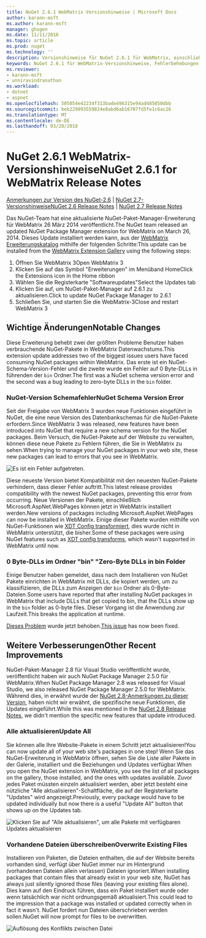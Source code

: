 ```yaml
---
title: NuGet 2.6.1 WebMatrix Versionshinweise | Microsoft Docs
author: karann-msft
ms.author: karann-msft
manager: ghogen
ms.date: 11/11/2016
ms.topic: article
ms.prod: nuget
ms.technology: ''
description: Versionshinweise für NuGet 2.6.1 für WebMatrix, einschließlich der bekannten Probleme, Fehlerbehebungen, Funktionen und Archivierung von dcrs Design.
keywords: NuGet 2.6.1 für WebMatrix-Versionshinweise, Fehlerbehebungen, bekannten Problemen, die zusätzliche Funktionen, Archivierung von dcrs Design
ms.reviewer:
- karann-msft
- unniravindranathan
ms.workload:
- dotnet
- aspnet
ms.openlocfilehash: 505054e42234f313bade496315e94ad485050dbb
ms.sourcegitcommit: beb229893559824e8abd6ab16707fd5fe1c6ac26
ms.translationtype: MT
ms.contentlocale: de-DE
ms.lasthandoff: 03/28/2018
---
```

# <a name="nuget-261-for-webmatrix-release-notes"></a><span data-ttu-id="530fb-104">NuGet 2.6.1 WebMatrix-Versionshinweise</span><span class="sxs-lookup"><span data-stu-id="530fb-104">NuGet 2.6.1 for WebMatrix Release Notes</span></span>

<span data-ttu-id="530fb-105">[Anmerkungen zur Version des NuGet-2.6](../release-notes/nuget-2.6.md) | [NuGet 2.7-Versionshinweise](../release-notes/nuget-2.7.md)</span><span class="sxs-lookup"><span data-stu-id="530fb-105">[NuGet 2.6 Release Notes](../release-notes/nuget-2.6.md) | [NuGet 2.7 Release Notes](../release-notes/nuget-2.7.md)</span></span>

<span data-ttu-id="530fb-106">Das NuGet-Team hat eine aktualisierte NuGet-Paket-Manager-Erweiterung für WebMatrix 26 März 2014 veröffentlicht.</span><span class="sxs-lookup"><span data-stu-id="530fb-106">The NuGet team released an updated NuGet Package Manager extension for WebMatrix on March 26, 2014.</span></span>  <span data-ttu-id="530fb-107">Dieses Update installiert werden kann, aus der [WebMatrix Erweiterungskatalog](https://blogs.iis.net/webmatrix/retiring-the-webmatrix-extensions-gallery) mithilfe der folgenden Schritte:</span><span class="sxs-lookup"><span data-stu-id="530fb-107">This update can be installed from the [WebMatrix Extension Gallery](https://blogs.iis.net/webmatrix/retiring-the-webmatrix-extensions-gallery) using the following steps:</span></span>

1. <span data-ttu-id="530fb-108">Öffnen Sie WebMatrix 3</span><span class="sxs-lookup"><span data-stu-id="530fb-108">Open WebMatrix 3</span></span>
1. <span data-ttu-id="530fb-109">Klicken Sie auf das Symbol "Erweiterungen" im Menüband Home</span><span class="sxs-lookup"><span data-stu-id="530fb-109">Click the Extensions icon in the Home ribbon</span></span>
1. <span data-ttu-id="530fb-110">Wählen Sie die Registerkarte "Softwareupdates"</span><span class="sxs-lookup"><span data-stu-id="530fb-110">Select the Updates tab</span></span>
1. <span data-ttu-id="530fb-111">Klicken Sie auf, um NuGet-Paket-Manager auf 2.6.1 zu aktualisieren.</span><span class="sxs-lookup"><span data-stu-id="530fb-111">Click to update NuGet Package Manager to 2.6.1</span></span>
1. <span data-ttu-id="530fb-112">Schließen Sie, und starten Sie die WebMatrix-3</span><span class="sxs-lookup"><span data-stu-id="530fb-112">Close and restart WebMatrix 3</span></span>

## <a name="notable-changes"></a><span data-ttu-id="530fb-113">Wichtige Änderungen</span><span class="sxs-lookup"><span data-stu-id="530fb-113">Notable Changes</span></span>

<span data-ttu-id="530fb-114">Diese Erweiterung behebt zwei der größten Probleme Benutzer haben verbrauchende NuGet-Pakete in WebMatrix Datenwachstums.</span><span class="sxs-lookup"><span data-stu-id="530fb-114">This extension update addresses two of the biggest issues users have faced consuming NuGet packages within WebMatrix.</span></span>  <span data-ttu-id="530fb-115">Das erste ist ein NuGet-Schema-Version-Fehler und die zweite wurde ein Fehler auf 0 Byte-DLLs in führenden der `bin` Ordner.</span><span class="sxs-lookup"><span data-stu-id="530fb-115">The first was a NuGet schema version error and the second was a bug leading to zero-byte DLLs in the `bin` folder.</span></span>

### <a name="nuget-schema-version-error"></a><span data-ttu-id="530fb-116">NuGet-Version Schemafehler</span><span class="sxs-lookup"><span data-stu-id="530fb-116">NuGet Schema Version Error</span></span>

<span data-ttu-id="530fb-117">Seit der Freigabe von WebMatrix 3 wurden neue Funktionen eingeführt in NuGet, die eine neue Version des Datenbankschemas für die NuGet-Pakete erfordern.</span><span class="sxs-lookup"><span data-stu-id="530fb-117">Since WebMatrix 3 was released, new features have been introduced into NuGet that require a new schema version for the NuGet packages.</span></span>  <span data-ttu-id="530fb-118">Beim Versuch, die NuGet-Pakete auf der Website zu verwalten, können diese neue Pakete zu Fehlern führen, die Sie in WebMatrix zu sehen.</span><span class="sxs-lookup"><span data-stu-id="530fb-118">When trying to manage your NuGet packages in your web site, these new packages can lead to errors that you see in WebMatrix.</span></span>

![Es ist ein Fehler aufgetreten.](./media/NuGet-2.8/webmatrix-schema-version.png)

<span data-ttu-id="530fb-122">Diese neueste Version bietet Kompatibilität mit den neuesten NuGet-Pakete verhindern, dass dieser Fehler auftritt.</span><span class="sxs-lookup"><span data-stu-id="530fb-122">This latest release provides compatibility with the newest NuGet packages, preventing this error from occurring.</span></span> <span data-ttu-id="530fb-123">Neue Versionen der Pakete, einschließlich Microsoft.AspNet.WebPages können jetzt in WebMatrix installiert werden.</span><span class="sxs-lookup"><span data-stu-id="530fb-123">New versions of packages including Microsoft.AspNet.WebPages can now be installed in WebMatrix.</span></span>  <span data-ttu-id="530fb-124">Einige dieser Pakete wurden mithilfe von NuGet-Funktionen wie [XDT Config transformiert](../release-notes/nuget-2.6.md#xdt), dies wurde nicht in WebMatrix unterstützt, die bisher.</span><span class="sxs-lookup"><span data-stu-id="530fb-124">Some of these packages were using NuGet features such as [XDT config transforms](../release-notes/nuget-2.6.md#xdt), which wasn't supported in WebMatrix until now.</span></span>

### <a name="zero-byte-dlls-in-bin-folder"></a><span data-ttu-id="530fb-125">0 Byte-DLLs im Ordner "bin" "</span><span class="sxs-lookup"><span data-stu-id="530fb-125">Zero-Byte DLLs in bin Folder</span></span>

<span data-ttu-id="530fb-126">Einige Benutzer haben gemeldet, dass nach dem Installieren von NuGet Pakete einrichten in WebMatrix mit DLLs, die kopiert werden, um zu klassifizieren, die DLLs zum Anzeigen der `bin` Ordner als 0-Byte-Dateien.</span><span class="sxs-lookup"><span data-stu-id="530fb-126">Some users have reported that after installing NuGet packages in WebMatrix that include DLLs that get copied to bin, that the DLLs show up in the `bin` folder as 0-byte files.</span></span>  <span data-ttu-id="530fb-127">Dieser Vorgang ist die Anwendung zur Laufzeit.</span><span class="sxs-lookup"><span data-stu-id="530fb-127">This breaks the application at runtime.</span></span>

<span data-ttu-id="530fb-128">[Dieses Problem](https://nuget.codeplex.com/workitem/4060) wurde jetzt behoben.</span><span class="sxs-lookup"><span data-stu-id="530fb-128">[This issue](https://nuget.codeplex.com/workitem/4060) has now been fixed.</span></span>

## <a name="other-recent-improvements"></a><span data-ttu-id="530fb-129">Weitere Verbesserungen</span><span class="sxs-lookup"><span data-stu-id="530fb-129">Other Recent Improvements</span></span>

<span data-ttu-id="530fb-130">NuGet-Paket-Manager 2.8 für Visual Studio veröffentlicht wurde, veröffentlicht haben wir auch NuGet Package Manager 2.5.0 für WebMatrix.</span><span class="sxs-lookup"><span data-stu-id="530fb-130">When NuGet Package Manager 2.8 was released for Visual Studio, we also released NuGet Package Manager 2.5.0 for WebMatrix.</span></span>  <span data-ttu-id="530fb-131">Während dies, in erwähnt wurde der [NuGet 2.8-Anmerkungen zu dieser Version](../release-notes/nuget-2.8.md#webmatrix-nuget-client-updates), haben nicht wir erwähnt, die spezifische neue Funktionen, die Updates eingeführt.</span><span class="sxs-lookup"><span data-stu-id="530fb-131">While this was mentioned in the [NuGet 2.8 Release Notes](../release-notes/nuget-2.8.md#webmatrix-nuget-client-updates), we didn't mention the specific new features that update introduced.</span></span>

### <a name="update-all"></a><span data-ttu-id="530fb-132">Alle aktualisieren</span><span class="sxs-lookup"><span data-stu-id="530fb-132">Update All</span></span>

<span data-ttu-id="530fb-133">Sie können alle Ihre Website-Pakete in einem Schritt jetzt aktualisieren!</span><span class="sxs-lookup"><span data-stu-id="530fb-133">You can now update all of your web site's packages in one step!</span></span>  <span data-ttu-id="530fb-134">Wenn Sie das NuGet-Erweiterung in WebMatrix öffnen, sehen Sie die Liste aller Pakete in der Galerie, installiert und die Beziehungen und Updates verfügbar.</span><span class="sxs-lookup"><span data-stu-id="530fb-134">When you open the NuGet extension in WebMatrix, you see the list of all packages on the gallery, those installed, and the ones with updates available.</span></span>  <span data-ttu-id="530fb-135">Zuvor jedes Paket müssten einzeln aktualisiert werden, aber jetzt besteht eine nützliche "Alle aktualisieren"-Schaltfläche, die auf der Registerkarte "Updates" wird angezeigt.</span><span class="sxs-lookup"><span data-stu-id="530fb-135">Previously, every package would have to be updated individually but now there is a useful "Update All" button that shows up on the Updates tab.</span></span>

![Klicken Sie auf "Alle aktualisieren", um alle Pakete mit verfügbaren Updates aktualisieren](./media/NuGet-2.8/webmatrix-update-all.png)

### <a name="overwrite-existing-files"></a><span data-ttu-id="530fb-137">Vorhandene Dateien überschreiben</span><span class="sxs-lookup"><span data-stu-id="530fb-137">Overwrite Existing Files</span></span>

<span data-ttu-id="530fb-138">Installieren von Paketen, die Dateien enthalten, die auf der Website bereits vorhanden sind, verfügt über NuGet immer nur im Hintergrund (vorhandenen Dateien allein verlassen) Dateien ignoriert.</span><span class="sxs-lookup"><span data-stu-id="530fb-138">When installing packages that contain files that already exist in your web site, NuGet has always just silently ignored those files (leaving your existing files alone).</span></span>  <span data-ttu-id="530fb-139">Dies kann auf den Eindruck führen, dass ein Paket installiert wurde oder wenn tatsächlich war nicht ordnungsgemäß aktualisiert.</span><span class="sxs-lookup"><span data-stu-id="530fb-139">This could lead to the impression that a package was installed or updated correctly when in fact it wasn't.</span></span>  <span data-ttu-id="530fb-140">NuGet fordert nun Dateien überschrieben werden sollen.</span><span class="sxs-lookup"><span data-stu-id="530fb-140">NuGet will now prompt for files to be overwritten.</span></span>

![Auflösung des Konflikts zwischen Datei](./media/NuGet-2.8/webmatrix-overwrite-file.png)
